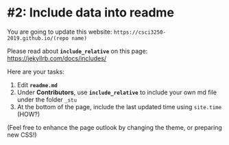 # #2: Include data into readme

You are going to update this website: `https://csci3250-2019.github.io/(repo name)`

Please read about **`include_relative`** on this page: https://jekyllrb.com/docs/includes/

Here are your tasks:
1. Edit **`readme.md`**
2. Under **Contributors**, use **`include_relative`** to include your own md file under the folder `_stu`
3. At the bottom of the page, include the last updated time using `site.time` (HOW?)

(Feel free to enhance the page outlook by changing the theme, or preparing new CSS!)
